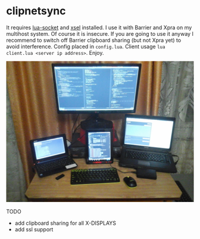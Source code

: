# clipnetsync
It requires [lua-socket][lua-socket] and [xsel][xsel] installed. I use it with Barrier and Xpra on my multihost system. Of course it is insecure.
If you are going to use it anyway I recommend to switch off Barrier clipboard sharing (but not Xpra yet) to avoid interference.
Config placed in `config.lua`. Client usage `lua client.lua <server ip address>`. Enjoy.

![My home multihost system](https://github.com/Kirill-Bugaev/clipnetsync/blob/master/screenshots/my-home-system.jpg)

TODO
* add clipboard sharing for all X-DISPLAYS
* add ssl support

[lua-socket]: https://www.archlinux.org/packages/community/x86_64/lua-socket/
[xsel]: https://www.archlinux.org/packages/community/x86_64/xsel/
